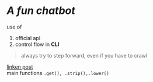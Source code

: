 # *A fun chatbot*

use of
1. official api
2. control flow in **CLI**
> always try to step forward, even if you have to crawl  
> 
[linken post](https://www.linkedin.com/in/babar-mohiudin-mir-32bb18304/recent-activity/all/)  
main functions `.get(), .strip(),.lower()`
